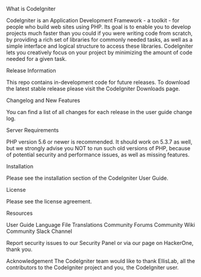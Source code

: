 What is CodeIgniter

CodeIgniter is an Application Development Framework - a toolkit - for people
who build web sites using PHP. Its goal is to enable you to develop projects
much faster than you could if you were writing code from scratch, by providing
a rich set of libraries for commonly needed tasks, as well as a simple
interface and logical structure to access these libraries. CodeIgniter lets
you creatively focus on your project by minimizing the amount of code needed
for a given task.

Release Information

This repo contains in-development code for future releases. To download the
latest stable release please visit the CodeIgniter Downloads page.

Changelog and New Features

You can find a list of all changes for each release in the user
guide change log.

Server Requirements

PHP version 5.6 or newer is recommended.
It should work on 5.3.7 as well, but we strongly advise you NOT to run
such old versions of PHP, because of potential security and performance
issues, as well as missing features.

Installation

Please see the installation section
of the CodeIgniter User Guide.

License

Please see the license
agreement.

Resources

User Guide
Language File Translations
Community Forums
Community Wiki
Community Slack Channel

Report security issues to our Security Panel
or via our page on HackerOne, thank you.

Acknowledgement
The CodeIgniter team would like to thank EllisLab, all the
contributors to the CodeIgniter project and you, the CodeIgniter user.
